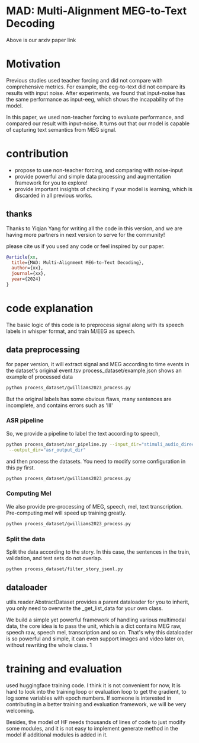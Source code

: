 # MAD: Multi-Alignment MEG-to-Text Decoding
Above is our arxiv paper link
# Motivation
Previous studies used teacher forcing and did not compare with 
comprehensive metrics. 
For example, the eeg-to-text did not compare its results with 
input noise. After experiments, we found that input-noise has 
the same performance as input-eeg, which shows the incapability
of the model.

In this paper, we used non-teacher forcing to evaluate performance,
and compared our result with input-noise. It turns out that 
our model is capable of capturing text semantics from MEG signal.

# contribution
* propose to use non-teacher forcing, and comparing with noise-input
* provide powerful and simple data processing and augmentation framework for you to explore!
* provide important insights of checking if your model is learning, which is 
discarded in all previous works.

## thanks 
Thanks to Yiqian Yang for writing all the code in this version, 
and we are having more partners in next version to serve for the community!

please cite us if you used any code or feel inspired by our paper.
```bib
@article{xx,
  title={MAD: Multi-Alignment MEG-to-Text Decoding},
  author={xx},
  journal={xx},
  year={2024}
}
```

# code explanation
The basic logic of this code is to preprocess signal along with 
its speech labels in whisper format, and train M/EEG as speech.

## data preprocessing
for paper version, it will extract signal and MEG according to 
time events in the dataset's original event.tsv
process_dataset/example.json shows an example of processed data
```bash
python process_dataset/gwilliams2023_process.py
```
But the original labels has some obvious flaws, many sentences
are incomplete, and contains errors such as 'III'

### ASR pipeline
So, we provide a pipeline to label the text according to speech,

```bash
python process_dataset/asr_pipeline.py --input_dir="stimuli_audio_directory"\
 --output_dir="asr_output_dir" 
```
and then process the datasets. You need to modify some configuration in this py first.
```bash
python process_dataset/gwilliams2023_process.py
```
### Computing Mel
We also provide pre-processing of MEG, speech, mel, text transcription. Pre-computing mel 
will speed up training greatly.
```bash
python process_dataset/gwilliams2023_process.py
```

### Split the data
Split the data according to the story. In this case, the sentences in the train, validation, and test sets do not overlap.
```bash
python process_dataset/filter_story_jsonl.py
```

## dataloader 
utils.reader.AbstractDataset provides a parent dataloader for you to inherit, 
you only need to overwrite the _get_list_data for your own class.

We build a simple yet powerful framework of handling various multimodal data, the core idea is to
pass the unit, which is a dict contains MEG raw, speech raw, speech mel, transcription and so on.
That's why this dataloader is so powerful and simple, it can even support images and video later on,
without rewriting the whole class. 1


# training and evaluation
used huggingface training code. I think it is not convenient for now,
It is hard to look into the training loop or evaluation loop to get
the gradient, to log some variables with epoch numbers. If someone is 
interested in contributing in a better training and evaluation framework,
we will be very welcoming. 

Besides, the model of HF needs thousands of lines of code to just modify 
some modules, and it is not easy to implement generate method in the model
if additional modules is added in it.






